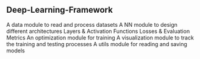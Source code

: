 ## Deep-Learning-Framework

A data module to read and process datasets
A NN module to design different architectures
Layers & Activation Functions
Losses & Evaluation Metrics
An optimization module for training
A visualization module to track the training and testing processes
A utils module for reading and saving models

